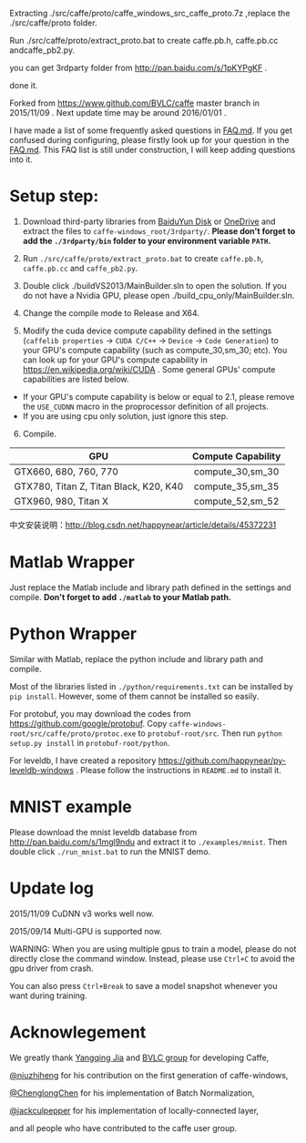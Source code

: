 Extracting ./src/caffe/proto/caffe_windows_src_caffe_proto.7z ,replace the ./src/caffe/proto folder.

Run ./src/caffe/proto/extract_proto.bat to create caffe.pb.h, caffe.pb.cc andcaffe_pb2.py.

you can get 3rdparty folder from http://pan.baidu.com/s/1pKYPgKF .

done it.


Forked from https://www.github.com/BVLC/caffe master branch in 2015/11/09 . Next update time may be around 2016/01/01 .

I have made a list of some frequently asked questions in [FAQ.md](FAQ.md). If you get confused during configuring, please firstly look up for your question in the [FAQ.md](FAQ.md). This FAQ list is still under construction, I will keep adding questions into it.

Setup step:
======

1. Download third-party libraries from [BaiduYun Disk](http://pan.baidu.com/s/1sjIKsc1) or [OneDrive](http://1drv.ms/1HC3Se4) and extract the files to `caffe-windows_root/3rdparty/`. **Please don't forget to add the `./3rdparty/bin` folder to your environment variable `PATH`.**

2. Run `./src/caffe/proto/extract_proto.bat` to create `caffe.pb.h`, `caffe.pb.cc` and `caffe_pb2.py`.

3. Double click ./buildVS2013/MainBuilder.sln to open the solution. If you do not have a Nvidia GPU, please open ./build_cpu_only/MainBuilder.sln.

4. Change the compile mode to Release and X64.

5. Modify the cuda device compute capability defined in the settings (`caffelib properties` -> `CUDA C/C++` -> `Device` -> `Code Generation`) to your GPU's compute capability (such as compute_30,sm_30; etc). You can look up for your GPU's compute capability in https://en.wikipedia.org/wiki/CUDA . Some general GPUs' compute capabilities are listed below.

 - If your GPU's compute capability is below or equal to 2.1, please remove the `USE_CUDNN` macro in the proprocessor definition of all projects.
 - If you are using cpu only solution, just ignore this step.

6. Compile.

| GPU                                         | Compute Capability    |
| ------------------------------------------- |:---------------------:|
| GTX660, 680, 760, 770                       | compute_30,sm_30      |
| GTX780, Titan Z, Titan Black, K20, K40      | compute_35,sm_35      |
| GTX960, 980, Titan X                        | compute_52,sm_52      |


中文安装说明：http://blog.csdn.net/happynear/article/details/45372231

Matlab Wrapper
======
Just replace the Matlab include and library path defined in the settings and compile.
**Don't forget to add `./matlab` to your Matlab path.**

Python Wrapper
======
Similar with Matlab, replace the python include and library path and compile.

Most of the libraries listed in `./python/requirements.txt` can be installed by `pip install`. However, some of them cannot be installed so easily.

For protobuf, you may download the codes from https://github.com/google/protobuf. Copy `caffe-windows-root/src/caffe/proto/protoc.exe` to `protobuf-root/src`. Then run `python setup.py install` in `protobuf-root/python`.

For leveldb, I have created a repository https://github.com/happynear/py-leveldb-windows . Please follow the instructions in `README.md` to install it.

MNIST example
======
Please download the mnist leveldb database from http://pan.baidu.com/s/1mgl9ndu and extract it to `./examples/mnist`. Then double click `./run_mnist.bat` to run the MNIST demo.

Update log
======
2015/11/09 CuDNN v3 works well now.

2015/09/14 Multi-GPU is supported now. 

WARNING: When you are using multiple gpus to train a model, please do not directly close the command window. Instead, please use `Ctrl+C` to avoid the gpu driver from crash.

You can also press `Ctrl+Break` to save a model snapshot whenever you want during training.

Acknowlegement
======
We greatly thank [Yangqing Jia](https://github.com/Yangqing) and [BVLC group](https://www.github.com/BVLC/caffe) for developing Caffe,

[@niuzhiheng](https://github.com/niuzhiheng) for his contribution on the first generation of caffe-windows,

[@ChenglongChen](https://github.com/ChenglongChen/batch_normalization) for his implementation of Batch Normalization,

[@jackculpepper](https://github.com/jackculpepper/caffe) for his implementation of locally-connected layer,

and all people who have contributed to the caffe user group.
